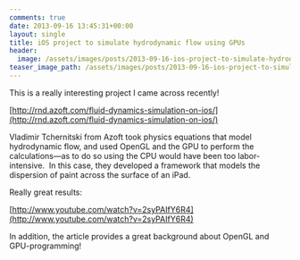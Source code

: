 ```yaml
---
comments: true
date: 2013-09-16 13:45:31+00:00
layout: single
title: iOS project to simulate hydrodynamic flow using GPUs
header:
  image: /assets/images/posts/2013-09-16-ios-project-to-simulate-hydrodynamic-flow-using-gpus/ios-gpu-post-feature.png
teaser_image_path: /assets/images/posts/2013-09-16-ios-project-to-simulate-hydrodynamic-flow-using-gpus/teaser.png
---
```


This is a really interesting project I came across recently!

[http://rnd.azoft.com/fluid-dynamics-simulation-on-ios/](http://rnd.azoft.com/fluid-dynamics-simulation-on-ios/)

Vladimir Tchernitski from Azoft took physics equations that model hydrodynamic flow, and used OpenGL and the GPU to perform the calculations—as to do so using the CPU would have been too labor-intensive.  In this case, they developed a framework that models the dispersion of paint across the surface of an iPad.

Really great results:

[http://www.youtube.com/watch?v=2syPAIfY6R4](http://www.youtube.com/watch?v=2syPAIfY6R4)

In addition, the article provides a great background about OpenGL and GPU-programming!
